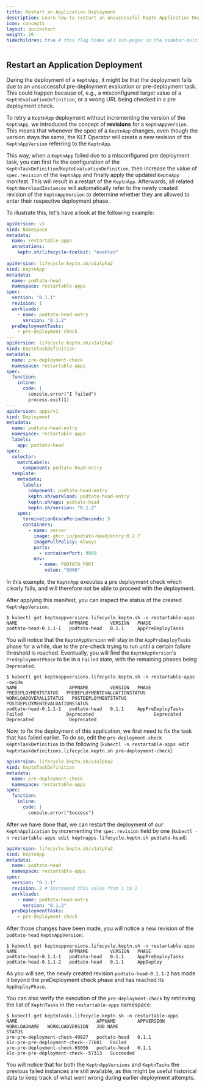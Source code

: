```yaml
---
title: Restart an Application Deployment
description: Learn how to restart an unsuccessful Keptn Application Deployment.
icon: concepts
layout: quickstart
weight: 20
hidechildren: true # this flag hides all sub-pages in the sidebar-multicard.html
---
```


## Restart an Application Deployment

During the deployment of a `KeptnApp`, it might be that the deployment fails due to an unsuccessful pre-deployment evaluation or pre-deployment task.
This could happen because of, e.g., a misconfigured target value of a `KeptnEvaluationDefinition`, or a wrong URL being checked in a pre deployment check.

To retry a `KeptnApp` deployment without incrementing the version of the `KeptnApp`, we introduced the concept of **revisions** for a `KeptnAppVersion`. This means that
whenever the spec of a `KeptnApp` changes, even though the version stays the same, the KLT Operator will create a new revision of the `KeptnAppVersion` referring to the `KeptnApp`.

This way, when a `KeptnApp` failed due to a misconfigured pre deployment task, you can first fix the configuration of the `KeptnTaskDefinition`/`KeptnEvaluationDefinition`, then
increase the value of `spec.revision` of the `KeptnApp` and finally apply the updated `KeptnApp` manifest.
This will result in a restart of the `KeptnApp`.
Afterwards, all related `KeptnWorkloadInstances` will automatically refer to the newly
created revision of the `KeptnAppVersion` to determine whether they are allowed to enter their respective deployment phase.

To illustrate this, let's have a look at the following example:

```yaml
apiVersion: v1
kind: Namespace
metadata:
  name: restartable-apps
  annotations:
    keptn.sh/lifecycle-toolkit: "enabled"
---
apiVersion: lifecycle.keptn.sh/v1alpha2
kind: KeptnApp
metadata:
  name: podtato-head
  namespace: restartable-apps
spec:
  version: "0.1.1"
  revision: 1
  workloads:
    - name: podtato-head-entry
      version: "0.1.2"
  preDeploymentTasks:
    - pre-deployment-check
---
apiVersion: lifecycle.keptn.sh/v1alpha2
kind: KeptnTaskDefinition
metadata:
  name: pre-deployment-check
  namespace: restartable-apps
spec:
  function:
    inline:
      code: |
        console.error("I failed")
        process.exit(1)
---
apiVersion: apps/v1
kind: Deployment
metadata:
  name: podtato-head-entry
  namespace: restartable-apps
  labels:
    app: podtato-head
spec:
  selector:
    matchLabels:
      component: podtato-head-entry
  template:
    metadata:
      labels:
        component: podtato-head-entry
        keptn.sh/workload: podtato-head-entry
        keptn.sh/app: podtato-head
        keptn.sh/version: "0.1.2"
    spec:
      terminationGracePeriodSeconds: 5
      containers:
        - name: server
          image: ghcr.io/podtato-head/entry:0.2.7
          imagePullPolicy: Always
          ports:
            - containerPort: 9000
          env:
            - name: PODTATO_PORT
              value: "9000"
```

In this example, the `KeptnApp` executes a pre deployment check which clearly fails, and will therefore not be able to proceed with the deployment.

After applying this manifest, you can inspect the status of the created `KeptnAppVersion`:

```shell
$ kubectl get keptnappversions.lifecycle.keptn.sh -n restartable-apps
NAME                   APPNAME        VERSION   PHASE
podtato-head-0.1.1-1   podtato-head   0.1.1     AppPreDeployTasks
```

You will notice that the `KeptnAppVersion` will stay in the `AppPreDeployTasks` phase for a while, due to the pre-check trying to run until a certain failure threshold is reached.
Eventually, you will find the `KeptnAppVersion`'s `PredeploymentPhase` to be in a `Failed` state, with the remaining phases being `Deprecated`.

```shell
$ kubectl get keptnappversions.lifecycle.keptn.sh -n restartable-apps -owide
NAME                   APPNAME        VERSION   PHASE               PREDEPLOYMENTSTATUS   PREDEPLOYMENTEVALUATIONSTATUS   WORKLOADOVERALLSTATUS   POSTDEPLOYMENTSTATUS   POSTDEPLOYMENTEVALUATIONSTATUS
podtato-head-0.1.1-1   podtato-head   0.1.1     AppPreDeployTasks   Failed                Deprecated                      Deprecated              Deprecated             Deprecated
```

Now, to fix the deployment of this application, we first need to fix the task that has failed earlier.
To do so, edit the `pre-deployment-check` `KeptnTaskDefinition` to the following (`kubectl -n restartable-apps edit keptntaskdefinitions.lifecycle.keptn.sh pre-deployment-check`):

```yaml
apiVersion: lifecycle.keptn.sh/v1alpha2
kind: KeptnTaskDefinition
metadata:
  name: pre-deployment-check
  namespace: restartable-apps
spec:
  function:
    inline:
      code: |
        console.error("Success")
```

After we have done that, we can restart the deployment of our `KeptnApplication` by incrementing the `spec.revision` field by one 
(`kubectl -n restartable-apps edit keptnapps.lifecycle.keptn.sh podtato-head`):

```yaml
apiVersion: lifecycle.keptn.sh/v1alpha2
kind: KeptnApp
metadata:
  name: podtato-head
  namespace: restartable-apps
spec:
  version: "0.1.1"
  revision: 2 # Increased this value from 1 to 2
  workloads:
    - name: podtato-head-entry
      version: "0.1.2"
  preDeploymentTasks:
    - pre-deployment-check
```

After those changes have been made, you will notice a new revision of the `podtato-head` `KeptnAppVersion`: 

```shell
$ kubectl get keptnappversions.lifecycle.keptn.sh -n restartable-apps       
NAME                   APPNAME        VERSION   PHASE
podtato-head-0.1.1-1   podtato-head   0.1.1     AppPreDeployTasks
podtato-head-0.1.1-2   podtato-head   0.1.1     AppDeploy
```

As you will see, the newly created revision `podtato-head-0.1.1-2` has made it beyond the preDeployment check phase and has reached its `AppDeployPhase`.

You can also verify the execution of the `pre-deployment-check` by retrieving the list of `KeptnTasks` in the `restartable-apps` namespace:

```shell
$ kubectl get keptntasks.lifecycle.keptn.sh -n restartable-apps
NAME                             APPNAME        APPVERSION   WORKLOADNAME   WORKLOADVERSION   JOB NAME                              STATUS
pre-pre-deployment-check-49827   podtato-head   0.1.1                                         klc-pre-pre-deployment-check--77601   Failed
pre-pre-deployment-check-65056   podtato-head   0.1.1                                         klc-pre-pre-deployment-check--57313   Succeeded
```

You will notice that for both the `KeptnAppVersions` and `KeptnTasks` the previous failed instances are still available, as this might be useful historical data to keep track of 
what went wrong during earlier deployment attempts.